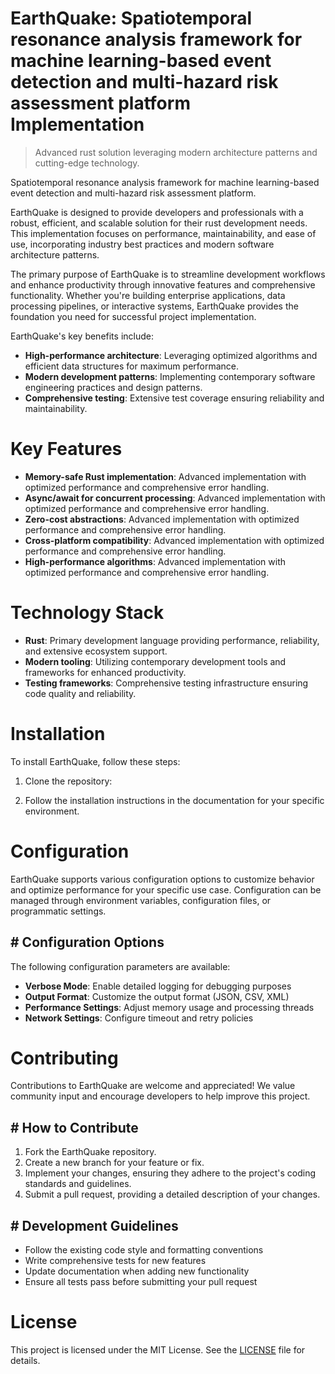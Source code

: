 <!-- fallback_EarthQuake_20250805191703_46626 -->

# EarthQuake: Spatiotemporal resonance analysis framework for machine learning-based event detection and multi-hazard risk assessment platform Implementation
> Advanced rust solution leveraging modern architecture patterns and cutting-edge technology.

Spatiotemporal resonance analysis framework for machine learning-based event detection and multi-hazard risk assessment platform.

EarthQuake is designed to provide developers and professionals with a robust, efficient, and scalable solution for their rust development needs. This implementation focuses on performance, maintainability, and ease of use, incorporating industry best practices and modern software architecture patterns.

The primary purpose of EarthQuake is to streamline development workflows and enhance productivity through innovative features and comprehensive functionality. Whether you're building enterprise applications, data processing pipelines, or interactive systems, EarthQuake provides the foundation you need for successful project implementation.

EarthQuake's key benefits include:

* **High-performance architecture**: Leveraging optimized algorithms and efficient data structures for maximum performance.
* **Modern development patterns**: Implementing contemporary software engineering practices and design patterns.
* **Comprehensive testing**: Extensive test coverage ensuring reliability and maintainability.

# Key Features

* **Memory-safe Rust implementation**: Advanced implementation with optimized performance and comprehensive error handling.
* **Async/await for concurrent processing**: Advanced implementation with optimized performance and comprehensive error handling.
* **Zero-cost abstractions**: Advanced implementation with optimized performance and comprehensive error handling.
* **Cross-platform compatibility**: Advanced implementation with optimized performance and comprehensive error handling.
* **High-performance algorithms**: Advanced implementation with optimized performance and comprehensive error handling.

# Technology Stack

* **Rust**: Primary development language providing performance, reliability, and extensive ecosystem support.
* **Modern tooling**: Utilizing contemporary development tools and frameworks for enhanced productivity.
* **Testing frameworks**: Comprehensive testing infrastructure ensuring code quality and reliability.

# Installation

To install EarthQuake, follow these steps:

1. Clone the repository:


2. Follow the installation instructions in the documentation for your specific environment.

# Configuration

EarthQuake supports various configuration options to customize behavior and optimize performance for your specific use case. Configuration can be managed through environment variables, configuration files, or programmatic settings.

## # Configuration Options

The following configuration parameters are available:

* **Verbose Mode**: Enable detailed logging for debugging purposes
* **Output Format**: Customize the output format (JSON, CSV, XML)
* **Performance Settings**: Adjust memory usage and processing threads
* **Network Settings**: Configure timeout and retry policies

# Contributing

Contributions to EarthQuake are welcome and appreciated! We value community input and encourage developers to help improve this project.

## # How to Contribute

1. Fork the EarthQuake repository.
2. Create a new branch for your feature or fix.
3. Implement your changes, ensuring they adhere to the project's coding standards and guidelines.
4. Submit a pull request, providing a detailed description of your changes.

## # Development Guidelines

* Follow the existing code style and formatting conventions
* Write comprehensive tests for new features
* Update documentation when adding new functionality
* Ensure all tests pass before submitting your pull request

# License

This project is licensed under the MIT License. See the [LICENSE](https://github.com/QOZU/EarthQuake/blob/main/LICENSE) file for details.
